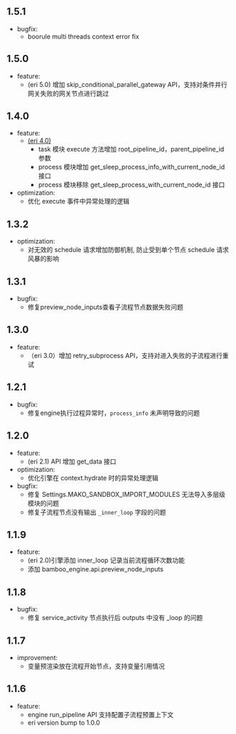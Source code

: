 ## 1.5.1

- bugfix:
  - boorule multi threads context error fix

## 1.5.0

- feature:
  - (eri 5.0) 增加 skip_conditional_parallel_gateway API，支持对条件并行网关失败的网关节点进行跳过

## 1.4.0

- feature:
  - [(eri 4.0)](https://github.com/TencentBlueKing/bamboo-engine/pull/12/commits/8c882b7e84c7c743b0f49e0bb3ed01866346ea73)
    - task 模块 execute 方法增加 root_pipeline_id，parent_pipeline_id 参数
    - process 模块增加 get_sleep_process_info_with_current_node_id 接口
    - process 模块移除 get_sleep_process_with_current_node_id 接口
- optimization:
  - 优化 execute 事件中异常处理的逻辑

## 1.3.2

- optimization:
  - 对无效的 schedule 请求增加防御机制, 防止受到单个节点 schedule 请求风暴的影响

## 1.3.1
- bugfix:
  - 修复preview_node_inputs查看子流程节点数据失败问题

## 1.3.0

- feature:
  - （eri 3.0）增加 retry_subprocess API，支持对进入失败的子流程进行重试

## 1.2.1

- bugfix:
  - 修复engine执行过程异常时，`process_info` 未声明导致的问题
    
## 1.2.0

- feature:
  - (eri 2.1) API 增加 get_data 接口
- optimization:
  - 优化引擎在 context.hydrate 时的异常处理逻辑
- bugfix:
  - 修复 Settings.MAKO_SANDBOX_IMPORT_MODULES 无法导入多层级模块的问题
  - 修复子流程节点没有输出 `_inner_loop` 字段的问题
## 1.1.9

- feature:
  - (eri 2.0)引擎添加 inner_loop 记录当前流程循环次数功能
  - 添加 bamboo_engine.api.preview_node_inputs

## 1.1.8

- bugfix:
  - 修复 service_activity 节点执行后 outputs 中没有 _loop 的问题

## 1.1.7

- improvement:
  - 变量预渲染放在流程开始节点，支持变量引用情况

## 1.1.6

- feature: 
  - engine run_pipeline API 支持配置子流程预置上下文
  - eri version bump to 1.0.0

